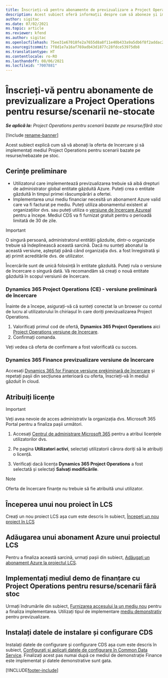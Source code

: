 ```yaml
---
title: Înscrieți-vă pentru abonamente de previzualizare a Project Operations pentru resurse/scenarii ne-stocate
description: Acest subiect oferă informații despre cum să aboneze și implementeze Project Operations pentru resurse/scenarii care nu sunt bazate pe stoc.
author: sigitac
ms.date: 07/02/2021
ms.topic: article
ms.reviewer: kfend
ms.author: sigitac
ms.openlocfilehash: 75ee31e67018fe2a7655d8a8f11e40b433a9a5db6f8f2addac27844f18fffe8d
ms.sourcegitcommit: 7f8d1e7a16af769adb43d1877c28fdce53975db8
ms.translationtype: HT
ms.contentlocale: ro-RO
ms.lasthandoff: 08/06/2021
ms.locfileid: "7007881"
---
```

# <a name="sign-up-for-project-operations-preview-subscriptions-for-resource-non-stocked-scenarios"></a>Înscrieți-vă pentru abonamente de previzualizare a Project Operations pentru resurse/scenarii ne-stocate

_**Se aplică la:** Project Operations pentru scenarii bazate pe resurse/fără stoc_

[!include [rename-banner](~/includes/cc-data-platform-banner.md)]

Acest subiect explică cum să vă abonați la oferta de încercare și să implementați mediul Project Operations pentru scenarii bazate pe resurse/nebazate pe stoc.

## <a name="prerequisites"></a>Cerințe preliminare
- Utilizatorul care implementează previzualizarea trebuie să aibă drepturi de administrator global entitate găzduită Azure. Puteți crea o entitate găzduită în timpul primei răscumpărări a ofertei. 
- Implementarea unui mediu financiar necesită un abonament Azure valid care va fi facturat pe mediu. Puteți utiliza abonamentul existent al organizațiilor dvs. sau puteți utiliza o [versiune de încercare Azureal](https://azure.microsoft.com/en-us/free/) pentru a începe. Mediul CDS va fi furnizat gratuit pentru o perioadă limitată de 30 de zile.

> [!IMPORTANT]
> O singură persoană, administratorul entității găzduite, dintr-o organizație trebuie să îndeplinească această sarcină. Dacă nu sunteți abonatul la această versiune, așteptați până când organizația dvs. a fost înregistrată și ați primit acreditările dvs. de utilizator.
> 
> Încercările sunt de unică folosință în entitate găzduită. Puteți rula o versiune de încercare o singură dată. Vă recomandăm să creați o nouă entitate găzduită în scopul versiunii de încercare.


### <a name="dynamics-365-project-operations-ce---preview-trial"></a>Dynamics 365 Project Operations (CE) - versiune preliminară de încercare 

Înainte de a începe, asigurați-vă că sunteți conectat la un browser cu contul de lucru al utilizatorului în chiriașul în care doriți previzualizarea Project Operations.

1. Valorificați primul cod de ofertă, **Dynamics 365 Project Operations** aici [Project Operations versiune de încercare](https://aka.ms/try-po).
2. Confirmați comanda.

  Veți vedea că oferta de confirmare a fost valorificată cu succes.

### <a name="dynamics-365-finance-preview-trial"></a>Dynamics 365 Finance previzualizare versiune de încercare

Accesați [Dynamics 365 for Finance versiune prekiminară de încercare](https://aka.ms/trypoche) și repetați pașii din secțiunea anterioară cu oferta, Înscrieți-vă în mediul găzduit în cloud.  

## <a name="assign-licenses"></a>Atribuiți licențe

> [!IMPORTANT]
> Veți avea nevoie de acces administrativ la organizația dvs. Microsoft 365 Portal pentru a finaliza pașii următori.

1. Accesați [Centrul de administrare Microsoft 365](https://portal.office.com/) pentru a atribui licențele utilizatorilor dvs.

2. Pe pagina **Utilizatori activi**, selectați utilizatorii cărora doriți să le atribuiți o licență.

3. Verificați dacă licența **Dynamics 365 Project Operations** a fost selectată și selectați **Salvați modificările**.

> [!NOTE]
> Oferta de încercare finanțe nu trebuie să fie atribuită unui utilizator.

## <a name="start-a-new-project-in-lcs"></a>Începerea unui nou proiect în LCS

Creați un nou proiect LCS așa cum este descris în subiect, [Începeți un nou proiect în LCS](create-lcs-project.md)

## <a name="add-an-azure-subscription-to-an-lcs-project"></a>Adăugarea unui abonament Azure unui proiectul LCS

Pentru a finaliza această sarcină, urmați pașii din subiect, [Adăugați un abonament Azure la proiectul LCS](resource-add-azure-subscription-lcs-project.md).

## <a name="deploy-finance-demo-environment-with-project-operations-for-resourcenon-stocked-scenarios"></a>Implementați mediul demo de finanțare cu Project Operations pentru resurse/scenarii fără stoc

Urmați îndrumările din subiect, [Furnizarea accesului la un mediu nou](resource-provision-new-environment.md) pentru a finaliza implementarea. Utilizați tipul de implementare [mediu demonstrativ](/dynamics365/fin-ops-core/dev-itpro/deployment/deploy-demo-environment) pentru previzualizare. 

## <a name="install-cds-setup-and-configuration-data"></a>Instalați datele de instalare și configurare CDS

Instalați datele de configurare și configurare CDS așa cum este descris în subiect, [Configurați și aplicați datele de configurare în Common Data Service](resource-apply-pro-setup-config-data.md).
Finalizați acest pas numai după ce mediul de demonstrație Finance este implementat și datele demonstrative sunt gata.


[!INCLUDE[footer-include](../includes/footer-banner.md)]
